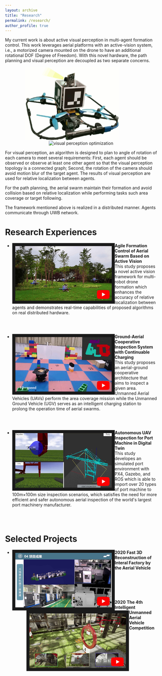 ```yaml
---
layout: archive
title: "Research"
permalink: /research/
author_profile: true
---
```


My current work is about active visual perception in multi-agent formation control. This work leverages aerial platforms with an active-vision system, i.e., a motorized camera mounted on the drone to have an additional rotational DOF (Degree of Freedom). With this novel hardware, the path planning and visual perception are decoupled as two separate concerns. 

<div align="center">
 <img src="/images/active-vision-system.gif"  width = "310" height = "240" alt="active-vision system" align="center" />
 &emsp;&emsp;&emsp;&emsp;
 <img src="/images/opt-vision.gif"  width = "240" height = "240" alt="visual perception optimization" align="center" />
</div>


For visual perception, an algorithm is designed to plan to angle of rotation of each camera to meet several requirements: First, each agent should be observed or observe at least one other agent so that the visual perception topology is a connected graph; Second, the rotation of the camera should avoid motion blur of the target agent. The results of visual perception are used for relative localization between agents.

For the path planning, the aerial swarm maintain their formation and avoid collision based on relative localization while performing tasks such area coverage or target following. 

The framework mentioned above is realized in a distributed manner. Agents communicate through UWB network.

Research Experiences
======
<ul>
<li>
 <a href="https://www.youtube.com/watch?v=pyMY54b_c-4" target="_blank">
   <img src="/images/active-vision.png" align = "left" alt="active vision" width="320" height="180" border="10" />
 </a>
 <p> 
  <b>Agile Formation Control of Aerial Swarm Based on Active Vision</b>
  <br />
  This study proposes a novel active vision framework for multi-robot drone formation which enhances the accuracy of relative localization between agents and demonstrates real-time capabilities of proposed algorithms on real distributed hardware. 
 </p>
</li>
</ul>
<br /><br />

<ul>
<li>
 <a href="https://www.youtube.com/watch?v=VPgk_Q9hdwE" target="_blank">
   <img src="/images/ground-aerial.png" align = "left" alt="ground-aerial inspection" width="320" height="180" border="10" />
 </a>
 <div>
  <p> 
   <b>Ground-Aerial Cooperative Inspection System with Continuable Charging</b>
   <br />
   This study proposes an aerial-ground cooperative architecture that aims to inspect a given area. Unmanned Aerial Vehicles (UAVs) perform the area coverage mission while the Unmanned Ground Vehicle (UGV) serves as an intelligent charging station to prolong the operation time of aerial swarms.
  </p>
 </div>
</li>
</ul>
<br /><br />

<ul>
<li>
 <a href="https://www.youtube.com/watch?v=nDiZuc0lM-s" target="_blank">
   <img src="/images/quayside-inspection.png" align = "left" alt="quayside inspection" width="320" height="180" border="10" />
 </a>
 <div>
  <p> 
   <b>Autonomous UAV Inspection for Port Machine in Digital Twin</b>
   <br />
   This study	developes an simulated port environment with PX4, Gazebo, and ROS which is able to import over 20 types of port machine to 100m×100m size inspection scenarios, which satisfies the need for more efficient and safer autonomous aerial inspection of the world's largest port machinery manufacturer.
  </p>
 </div>
</li>
</ul>
<br /><br />

<!-- markdown 插入图片并且给图片附上链接的格式
[![IMAGE ALT TEXT](http://img.youtube.com/vi/GzdKMVn8avo/0.jpg)](https://www.youtube.com/embed/GzdKMVn8avo "CameraMaster") -->

<!-- 不成功的视频插入
<video src="https://www.youtube.com/watch?v=pyMY54b_c-4" controls="controls" width="500" height="300">video not support! </video> -->

Selected Projects
======
<ul>
<li>
 <a href="https://www.youtube.com/watch?v=k0W_9xlVHAk" target="_blank">
   <img src="/images/3D-reconstruction.png" align = "left" alt="quayside inspection" width="320" height="180" border="10" />
 </a>
 <div>
  <p> 
   <b>2020 Fast 3D Reconstruction of Interal Factory by the Aerial Vehicle </b>
   <br /><br /><br />
  </p>
 </div>
</li>
<ul>
<br /><br />

<ul>
<li>
 <a href="https://www.youtube.com/watch?v=wfi7CVHrzNU" target="_blank">
   <img src="/images/drone-competition.png" align = "left" alt="drone-competition" width="320" height="180" border="10" />
 </a>
 <div>
  <p> 
   <b>2020 The 4th Intelligent Unmanned Aerial Vehicle Competition </b>
   <br /><br /><br />
  </p>
 </div>
</li>
<ul>


